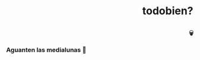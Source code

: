 <div class="header" align="right">
  <img scr="https://giphy.com/gifs/neko-arc-ECBnQ9fVYTSRb3DZg2" with="300">
<h1>todobien?</h1>
  <h2>💀</h2>
</div>



### Aguanten las medialunas 🥐

<!--
**EzDeM/EzDeM** is a ✨ _special_ ✨ repository because its `README.md` (this file) appears on your GitHub profile.
